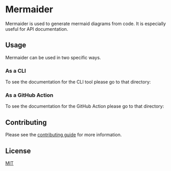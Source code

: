 # Mermaider

Mermaider is used to generate mermaid diagrams from code. It is especially useful for API documentation.

## Usage

Mermaider can be used in two specific ways.

### As a CLI

To see the documentation for the CLI tool please go to that directory:
[](./apps/cli)

### As a GitHub Action

To see the documentation for the GitHub Action please go to that directory:
[](./apps/action)

## Contributing

Please see the [contributing guide](./CONTRIBUTING.md) for more information.

## License

[MIT](./LICENSE)
